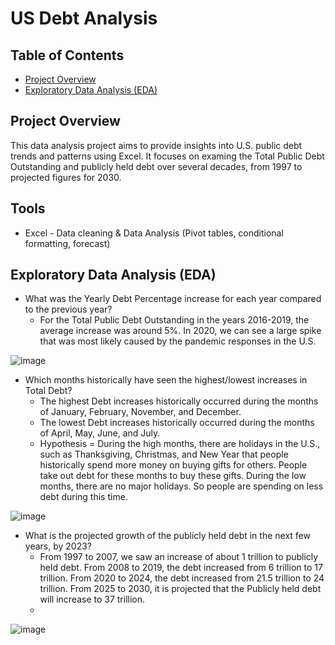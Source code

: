 # US Debt Analysis

## Table of Contents
- [Project Overview](#project-overview)
- [Exploratory Data Analysis (EDA)](#exploratory-data-analysis-(eda))

## Project Overview

This data analysis project aims to provide insights into U.S. public debt trends and patterns using Excel. It focuses on examing the Total Public Debt Outstanding and publicly held debt over several decades, from 1997 to projected figures for 2030.

## Tools
- Excel - Data cleaning & Data Analysis (Pivot tables, conditional formatting, forecast)

## Exploratory Data Analysis (EDA)
- What was the Yearly Debt Percentage increase for each year compared to the previous year?
  - For the Total Public Debt Outstanding in the years 2016-2019, the average increase was around 5%. In 2020, we can see a large spike that was most likely caused by the pandemic responses in the U.S.

![image](https://github.com/user-attachments/assets/bcbd898a-db5a-4f80-8088-be825467375c)

- Which months historically have seen the highest/lowest increases in Total Debt?
  - The highest Debt increases historically occurred during the months of January, February, November, and December.
  - The lowest Debt increases historically occurred during the months of April, May, June, and July.
  - Hypothesis = During the high months, there are holidays in the U.S., such as Thanksgiving, Christmas, and New Year that people historically spend more money on buying gifts for others. People take out debt for these months to buy these gifts. During the low months, there are no major holidays. So people are spending on less debt during this time.

![image](https://github.com/user-attachments/assets/e24c9fcf-6cb5-4e51-a829-0c16b08029ab)

- What is the projected growth of the publicly held debt in the next few years, by 2023?
  - From 1997 to 2007, we saw an increase of about 1 trillion to publicly held debt. From 2008 to 2019, the debt increased from 6 trillion to 17 trillion. From 2020 to 2024, the debt increased from 21.5 trillion to 24 trillion. From 2025 to 2030, it is projected that the Publicly held debt will increase to 37 trillion.
  - 
![image](https://github.com/user-attachments/assets/c99c82da-f63a-480f-ab7a-fab4c3c0f0ca)

